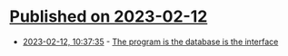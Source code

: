 # [Published on 2023-02-12](index.md)

* [2023-02-12, 10:37:35](https://news.ycombinator.com/item?id=34761768) - [The program is the database is the interface](https://www.scattered-thoughts.net/writing/the-program-is-the-database-is-the-interface/)
